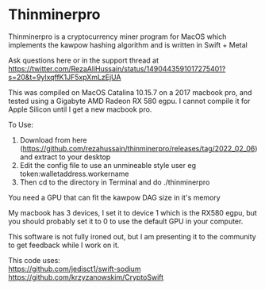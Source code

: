# Thinminerpro
Thinminerpro is a cryptocurrency miner program for MacOS which implements the kawpow hashing algorithm and is written in Swift + Metal

Ask questions here or in the support thread at https://twitter.com/RezaAliHussain/status/1490443591017275401?s=20&t=9ylxqffK1JF5xpXmLzEjUA

This was compiled on MacOS Catalina 10.15.7 on a 2017 macbook pro, and tested using a Gigabyte AMD Radeon RX 580 egpu. I cannot compile it for Apple Silicon until I get a new macbook pro.

To Use:<br>
1. Download from here (https://github.com/rezahussain/thinminerpro/releases/tag/2022_02_06) and extract to your desktop<br>
2. Edit the config file to use an unmineable style user eg token:walletaddress.workername<br>
3. Then cd to the directory in Terminal and do ./thinminerpro<br>
  
You need a GPU that can fit the kawpow DAG size in it's memory<br>
  
My macbook has 3 devices, I set it to device 1 which is the RX580 egpu, but you should probably set it to 0 to use the default GPU in your computer.<br>
  

This software is not fully ironed out, but I am presenting it to the community to get feedback while I work on it.

This code uses:<br>
https://github.com/jedisct1/swift-sodium<br>
https://github.com/krzyzanowskim/CryptoSwift<br>
